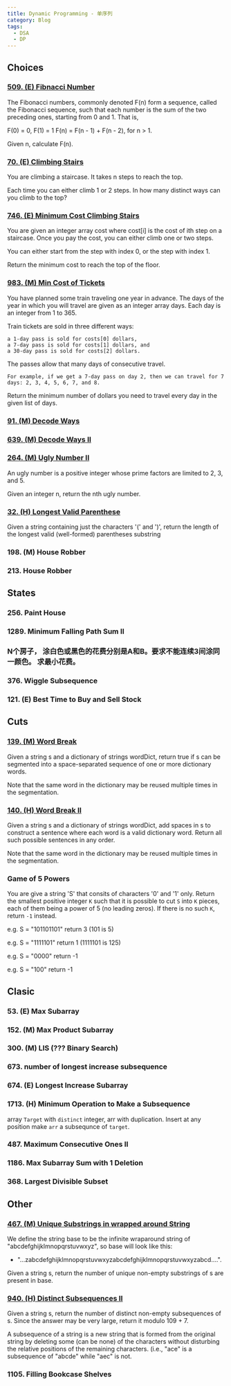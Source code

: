 ```yaml
---
title: Dynamic Programming - 单序列
category: Blog
tags:
  - DSA
  - DP
---
```


## Choices

### [509. (E) Fibnacci Number](https://leetcode.com/problems/fibonacci-number/description/)
The Fibonacci numbers, commonly denoted F(n) form a sequence, called the Fibonacci sequence, such that each number is the sum of the two preceding ones, starting from 0 and 1. That is,

F(0) = 0, F(1) = 1
F(n) = F(n - 1) + F(n - 2), for n > 1.

Given n, calculate F(n).


### [70. (E) Climbing Stairs](https://leetcode.com/problems/climbing-stairs/description/)
You are climbing a staircase. It takes n steps to reach the top.

Each time you can either climb 1 or 2 steps. In how many distinct ways can you climb to the top?


### [746. (E) Minimum Cost Climbing Stairs](https://leetcode.com/problems/min-cost-climbing-stairs/description/)
You are given an integer array cost where cost[i] is the cost of ith step on a staircase. Once you pay the cost, you can either climb one or two steps.

You can either start from the step with index 0, or the step with index 1.

Return the minimum cost to reach the top of the floor.


### [983. (M) Min Cost of Tickets](https://leetcode.com/problems/minimum-cost-for-tickets/description/)
You have planned some train traveling one year in advance. The days of the year in which you will travel are given as an integer array days. Each day is an integer from 1 to 365.

Train tickets are sold in three different ways:

    a 1-day pass is sold for costs[0] dollars,
    a 7-day pass is sold for costs[1] dollars, and
    a 30-day pass is sold for costs[2] dollars.

The passes allow that many days of consecutive travel.

    For example, if we get a 7-day pass on day 2, then we can travel for 7 days: 2, 3, 4, 5, 6, 7, and 8.

Return the minimum number of dollars you need to travel every day in the given list of days.

### [91. (M) Decode Ways](https://leetcode.com/problems/decode-ways/description/)

### [639. (M) Decode Ways II](https://leetcode.com/problems/decode-ways-ii/description/)

### [264. (M) Ugly Number II](https://leetcode.com/problems/ugly-number-ii/description/)
An ugly number is a positive integer whose prime factors are limited to 2, 3, and 5.

Given an integer n, return the nth ugly number.


### [32. (H) Longest Valid Parenthese](https://leetcode.com/problems/longest-valid-parentheses/description/)
Given a string containing just the characters '(' and ')', return the length of the longest valid (well-formed) parentheses
substring


### 198. (M) House Robber

### 213. House Robber



## States

### 256. Paint House


### 1289. Minimum Falling Path Sum II

### N个房子， 涂白色或黑色的花费分别是A和B。要求不能连续3间涂同一颜色。 求最小花费。

### 376. Wiggle Subsequence


### 121. (E) Best Time to Buy and Sell Stock



## Cuts
### [139. (M) Word Break](https://leetcode.com/problems/word-break/description/)
Given a string s and a dictionary of strings wordDict, return true if s can be segmented into a space-separated sequence of one or more dictionary words.

Note that the same word in the dictionary may be reused multiple times in the segmentation.


### [140. (H) Word Break II](https://leetcode.com/problems/word-break-ii/description/)
Given a string s and a dictionary of strings wordDict, add spaces in s to construct a sentence where each word is a valid dictionary word. Return all such possible sentences in any order.

Note that the same word in the dictionary may be reused multiple times in the segmentation.

### Game of 5 Powers
You are give a string 'S' that consits of characters '0' and '1' only. Return the smallest positive integer `K` such that it is possible to cut `S` into `K` pieces, 
each of them being a power of 5 (no leading zeros). If there is no such `K`, return `-1` instead.

e.g. S = "101101101" return 3 (101 is 5)

e.g. S = "1111101" return 1 (1111101 is 125)

e.g. S = "0000" return -1

e.g. S = "100" return -1




## Clasic

### 53. (E) Max Subarray

### 152. (M) Max Product Subarray


### 300. (M) LIS (??? Binary Search)


### 673. number of longest increase subsequence


### 674. (E) Longest Increase Subarray


### 1713. (H) Minimum Operation to Make a Subsequence
array `Target` with `distinct` integer, arr with duplication. Insert at any position make `arr` a subsequnce of `target`.














### 487. Maximum Consecutive Ones II


### 1186. Max Subarray Sum with 1 Deletion


### 368. Largest Divisible Subset



## Other

### [467. (M) Unique Substrings in wrapped around String](https://leetcode.com/problems/unique-substrings-in-wraparound-string/)
We define the string base to be the infinite wraparound string of "abcdefghijklmnopqrstuvwxyz", so base will look like this:

- "...zabcdefghijklmnopqrstuvwxyzabcdefghijklmnopqrstuvwxyzabcd....".

Given a string s, return the number of unique non-empty substrings of s are present in base.


### [940. (H) Distinct Subsequences II](https://leetcode.com/problems/distinct-subsequences-ii/description/)
Given a string s, return the number of distinct non-empty subsequences of s. Since the answer may be very large, 
return it modulo 109 + 7.

A subsequence of a string is a new string that is formed from the original string by deleting some (can be none) of the characters without disturbing the relative positions of the remaining characters. (i.e., "ace" is a subsequence of "abcde" while "aec" is not. 


### 1105. Filling Bookcase Shelves

